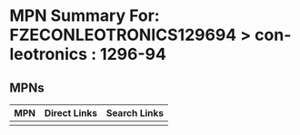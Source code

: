 



# MPN Summary For: FZECONLEOTRONICS129694 > con-leotronics : 1296-94

## MPNs
  

|MPN|Direct Links|Search Links|
| :--- | :--- | :--- |
||||

